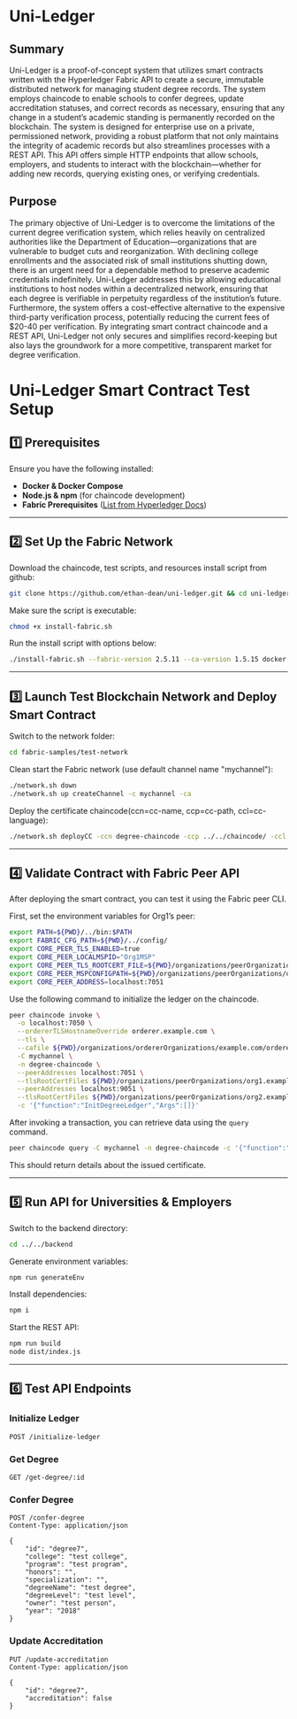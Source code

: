 # **Uni-Ledger**

## **Summary**
Uni-Ledger is a proof-of-concept system that utilizes smart contracts written with the Hyperledger Fabric API to create a secure, immutable distributed network for managing student degree records. The system employs chaincode to enable schools to confer degrees, update accreditation statuses, and correct records as necessary, ensuring that any change in a student’s academic standing is permanently recorded on the blockchain. The system is designed for enterprise use on a private, permissioned network, providing a robust platform that not only maintains the integrity of academic records but also streamlines processes with a REST API. This API offers simple HTTP endpoints that allow schools, employers, and students to interact with the blockchain—whether for adding new records, querying existing ones, or verifying credentials.

## **Purpose**
The primary objective of Uni-Ledger is to overcome the limitations of the current degree verification system, which relies heavily on centralized authorities like the Department of Education—organizations that are vulnerable to budget cuts and reorganization. With declining college enrollments and the associated risk of small institutions shutting down, there is an urgent need for a dependable method to preserve academic credentials indefinitely. Uni-Ledger addresses this by allowing educational institutions to host nodes within a decentralized network, ensuring that each degree is verifiable in perpetuity regardless of the institution’s future. Furthermore, the system offers a cost-effective alternative to the expensive third-party verification process, potentially reducing the current fees of $20-40 per verification. By integrating smart contract chaincode and a REST API, Uni-Ledger not only secures and simplifies record-keeping but also lays the groundwork for a more competitive, transparent market for degree verification.

# **Uni-Ledger Smart Contract Test Setup**

## **1️⃣ Prerequisites**
Ensure you have the following installed:  
- **Docker & Docker Compose**  
- **Node.js & npm** (for chaincode development)  
- **Fabric Prerequisites** ([List from Hyperledger Docs](https://hyperledger-fabric.readthedocs.io/en/latest/prereqs.html))  

---

## **2️⃣ Set Up the Fabric Network**

Download the chaincode, test scripts, and resources install script from github:
```bash
git clone https://github.com/ethan-dean/uni-ledger.git && cd uni-ledger
```

Make sure the script is executable:
```bash
chmod +x install-fabric.sh
```

Run the install script with options below:
```bash
./install-fabric.sh --fabric-version 2.5.11 --ca-version 1.5.15 docker binary 
```

---

## **3️⃣  Launch Test Blockchain Network and Deploy Smart Contract**
Switch to the network folder:
```bash
cd fabric-samples/test-network
```

Clean start the Fabric network (use default channel name "mychannel"):
```bash
./network.sh down
./network.sh up createChannel -c mychannel -ca
```

Deploy the certificate chaincode(ccn=cc-name, ccp=cc-path, ccl=cc-language):
```bash
./network.sh deployCC -ccn degree-chaincode -ccp ../../chaincode/ -ccl typescript
```

---

## **4️⃣  Validate Contract with Fabric Peer API**

After deploying the smart contract, you can test it using the Fabric peer CLI.  

First, set the environment variables for Org1’s peer:  

```bash
export PATH=${PWD}/../bin:$PATH
export FABRIC_CFG_PATH=${PWD}/../config/
export CORE_PEER_TLS_ENABLED=true
export CORE_PEER_LOCALMSPID="Org1MSP"
export CORE_PEER_TLS_ROOTCERT_FILE=${PWD}/organizations/peerOrganizations/org1.example.com/peers/peer0.org1.example.com/tls/ca.crt
export CORE_PEER_MSPCONFIGPATH=${PWD}/organizations/peerOrganizations/org1.example.com/users/Admin@org1.example.com/msp
export CORE_PEER_ADDRESS=localhost:7051
```

Use the following command to initialize the ledger on the chaincode.

```bash
peer chaincode invoke \
  -o localhost:7050 \
  --ordererTLSHostnameOverride orderer.example.com \
  --tls \
  --cafile ${PWD}/organizations/ordererOrganizations/example.com/orderers/orderer.example.com/msp/tlscacerts/tlsca.example.com-cert.pem \
  -C mychannel \
  -n degree-chaincode \
  --peerAddresses localhost:7051 \
  --tlsRootCertFiles ${PWD}/organizations/peerOrganizations/org1.example.com/peers/peer0.org1.example.com/tls/ca.crt \
  --peerAddresses localhost:9051 \
  --tlsRootCertFiles ${PWD}/organizations/peerOrganizations/org2.example.com/peers/peer0.org2.example.com/tls/ca.crt \
  -c '{"function":"InitDegreeLedger","Args":[]}'
```

After invoking a transaction, you can retrieve data using the `query` command.  

```bash
peer chaincode query -C mychannel -n degree-chaincode -c '{"function":"ReadDegree","Args":["degree1"]}'
```

This should return details about the issued certificate.  

---

## **5️⃣ Run API for Universities & Employers**

Switch to the backend directory:
```bash
cd ../../backend
```

Generate environment variables:
```bash
npm run generateEnv
```

Install dependencies:
```bash
npm i
```

Start the REST API:
```bash
npm run build
node dist/index.js
```

---

## **6️⃣ Test API Endpoints**
### **Initialize Ledger**
```http
POST /initialize-ledger
```

### **Get Degree**
```http
GET /get-degree/:id
```

### **Confer Degree**
```http
POST /confer-degree
Content-Type: application/json

{
    "id": "degree7",
    "college": "test college",
    "program": "test program",
    "honors": "",
    "specialization": "",
    "degreeName": "test degree",
    "degreeLevel": "test level",
    "owner": "test person",
    "year": "2018"
}
```

### **Update Accreditation**
```http
PUT /update-accreditation
Content-Type: application/json

{
    "id": "degree7",
    "accreditation": false
}
```
